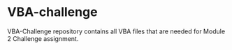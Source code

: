 # VBA-challenge
VBA-Challenge repository contains all VBA files that are needed for Module 2 Challenge assignment.
